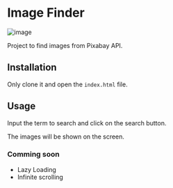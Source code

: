 # Image Finder

![image](https://user-images.githubusercontent.com/15075759/28719144-86dc0f70-73b1-11e7-911d-60d70fcded21.png)

Project to find images from Pixabay API.

## Installation

Only clone it and open the `index.html` file.

## Usage

Input the term to search and click on the search button.

The images will be shown on the screen.

### Comming soon

- Lazy Loading
- Infinite scrolling
